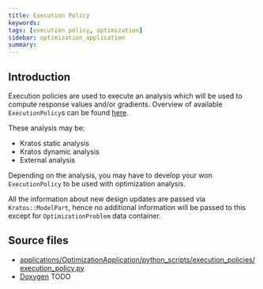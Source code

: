 ```yaml
---
title: Execution Policy
keywords: 
tags: [execution policy, optimization]
sidebar: optimization_application
summary: 
---
```


## Introduction

Execution policies are used to execute an analysis which will be used to compute response values
and/or gradients. Overview of available ```ExecutionPolicy```s can be found [here](../Execution_Policies/Overview.html).

These analysis may be:
* Kratos static analysis
* Kratos dynamic analysis
* External analysis

Depending on the analysis, you may have to develop your won ```ExecutionPolicy``` to be used with optimization analysis.

All the information about new design updates are passed via ```Kratos::ModelPart```, hence no additional information will be passed to this except for ```OptimizationProblem``` data container.

## Source files
* [applications/OptimizationApplication/python_scripts/execution_policies/execution_policy.py](https://github.com/KratosMultiphysics/Kratos/blob/master/applications/OptimizationApplication/python_scripts/execution_policies/execution_policy.py)
* [Doxygen](TODO) TODO
